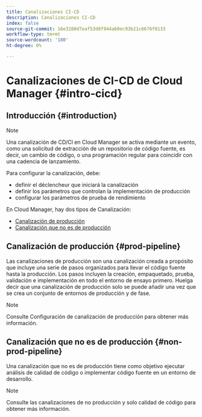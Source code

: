 ```yaml
---
title: Canalizaciones CI-CD
description: Canalizaciones CI-CD
index: false
source-git-commit: 16e3280d7eaf53d8f944a60ec93b21c6676f0133
workflow-type: tm+mt
source-wordcount: '180'
ht-degree: 0%

---
```



# Canalizaciones de CI-CD de Cloud Manager {#intro-cicd}

## Introducción {#introduction}

>[!NOTE]
>Una canalización de CD/CI en Cloud Manager se activa mediante un evento, como una solicitud de extracción de un repositorio de código fuente, es decir, un cambio de código, o una programación regular para coincidir con una cadencia de lanzamiento.

Para configurar la canalización, debe:
* definir el déclencheur que iniciará la canalización
* definir los parámetros que controlan la implementación de producción
* configurar los parámetros de prueba de rendimiento

En Cloud Manager, hay dos tipos de Canalización:

* [Canalización de producción](#prod-pipeline)
* [Canalización que no es de producción](#non-prod-pipeline)

## Canalización de producción {#prod-pipeline}

Las canalizaciones de producción son una canalización creada a propósito que incluye una serie de pasos organizados para llevar el código fuente hasta la producción. Los pasos incluyen la creación, empaquetado, prueba, validación e implementación en todo el entorno de ensayo primero. Huelga decir que una canalización de producción solo se puede añadir una vez que se crea un conjunto de entornos de producción y de fase.

>[!NOTE]
>Consulte Configuración de canalización de producción para obtener más información.


## Canalización que no es de producción {#non-prod-pipeline}

Una canalización que no es de producción tiene como objetivo ejecutar análisis de calidad de código o implementar código fuente en un entorno de desarrollo.

>[!NOTE]
>Consulte las canalizaciones de no producción y solo calidad de código para obtener más información.
